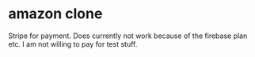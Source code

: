# amazon clone
Stripe for payment. Does currently not work because of the firebase plan etc. I am not willing to pay for test stuff.
